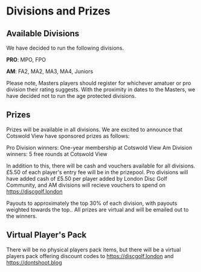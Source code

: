 # Divisions and Prizes

## Available Divisions

We have decided to run the following divisions.

**PRO**: MPO, FPO

**AM**: FA2, MA2, MA3, MA4, Juniors

Please note, Masters players should register for whichever amatuer or pro division their rating suggests. With the proximity in dates to the Masters, we have decided not to run the age protected divisions. 
##
## Prizes

Prizes will be available in all divisions. We are excited to announce that Cotswold View have sponsored prizes as follows:

Pro Division winners: One-year membership at Cotswold View
Am Division winners: 5 free rounds at Cotswold View

In addition to this, there will be cash and vouchers available for all divisions. £5.50 of each player's entry fee will be in the prizepool. 
Pro divisions will have added cash of £5.50 per player added by London Disc Golf Community, and AM divisions will recieve vouchers to spend on https://discgolf.london

Payouts to approximately the top 30% of each division, with payouts weighted towards the top..  All prizes are virtual and will be emailed out to the winners.


## Virtual Player's Pack
There will be no physical players pack items, but there will be a virtual players pack offering discount codes to https://discgolf.london and https://dontshoot.blog

